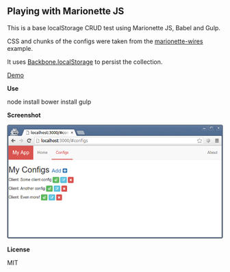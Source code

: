 Playing with Marionette JS
--------------------------
This is a base localStorage CRUD test using Marionette JS, Babel and Gulp.

CSS and chunks of the configs were taken from the [marionette-wires](https://github.com/thejameskyle/marionette-wires) example.

It uses [Backbone.localStorage](https://github.com/jeromegn/Backbone.localStorage) to persist the collection.

[Demo](http://cristianszwarc.github.io/marionetteCRUD/)

**Use**

node install
bower install
gulp

**Screenshot**

![enter image description here](screenshot.png)

**License**

MIT

